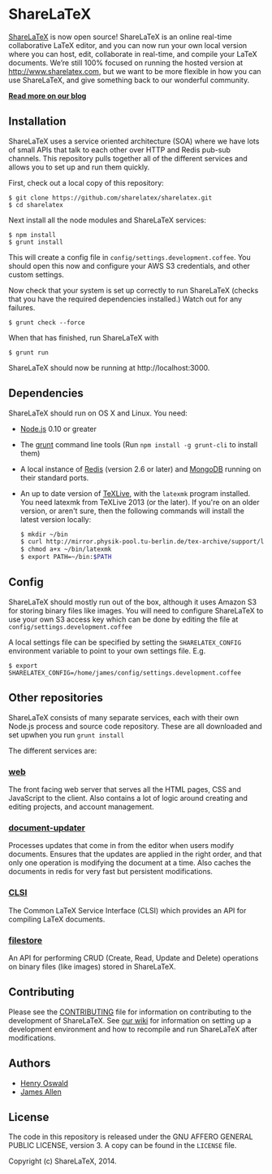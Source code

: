 ShareLaTeX
==========

[ShareLaTeX](https://www.sharelatex.com) is now open source! ShareLaTeX is an online real-time collaborative LaTeX editor, and you can now run your own local version where you can host, edit, collaborate in real-time, and compile your LaTeX documents. We’re still 100% focused on running the hosted version at http://www.sharelatex.com, but we want to be more flexible in how you can use ShareLaTeX, and give something back to our wonderful community.

**[Read more on our blog](https://www.sharelatex.com/blog/2014/02/21/sharelatex-is-now-open-source.html#.UwcnsEJ_ugc)**

Installation
------------

ShareLaTeX uses a service oriented architecture (SOA) where we have lots of small
APIs that talk to each other over HTTP and Redis pub-sub channels. This repository
pulls together all of the different services and allows you to set up and run
them quickly.

First, check out a local copy of this repository:

	$ git clone https://github.com/sharelatex/sharelatex.git
	$ cd sharelatex

Next install all the node modules and ShareLaTeX services:

	$ npm install
	$ grunt install

This will create a config file in `config/settings.development.coffee`. You should open
this now and configure your AWS S3 credentials, and other custom settings.

Now check that your system is set up correctly to run ShareLaTeX (checks that you have
the required dependencies installed.) Watch out for any failures.

	$ grunt check --force

When that has finished, run ShareLaTeX with

	$ grunt run

ShareLaTeX should now be running at http://localhost:3000.

Dependencies
------------

ShareLaTeX should run on OS X and Linux. You need:

* [Node.js](http://nodejs.org/) 0.10 or greater
* The [grunt](http://gruntjs.com/) command line tools (Run `npm install -g grunt-cli` to install them)
* A local instance of [Redis](http://redis.io/) (version 2.6 or later) and [MongoDB](http://www.mongodb.org/) running on their standard ports.
* An up to date version of [TeXLive](https://www.tug.org/texlive/), with the `latexmk` program installed. You need latexmk from TeXLive 2013 (or the later). If you're on an older version, or aren't sure, then the following commands will install the latest version locally:

  ```bash
  $ mkdir ~/bin 
  $ curl http://mirror.physik-pool.tu-berlin.de/tex-archive/support/latexmk/latexmk.pl > ~/bin/latexmk
  $ chmod a+x ~/bin/latexmk
  $ export PATH=~/bin:$PATH
  ```

Config
------

ShareLaTeX should mostly run out of the box, although it uses Amazon S3 for storing binary
files like images. You will need to configure ShareLaTeX to use your own S3 access key
which can be done by editing the file at `config/settings.development.coffee`

A local settings file can be specified by setting the `SHARELATEX_CONFIG` environment variable
to point to your own settings file. E.g.

	$ export SHARELATEX_CONFIG=/home/james/config/settings.development.coffee

Other repositories
------------------

ShareLaTeX consists of many separate services, each with their own Node.js process
and source code repository. These are all downloaded and set upwhen you run
`grunt install`

The different services are:

### [web](https://github.com/sharelatex/web-sharelatex)

The front facing web server that serves all the HTML pages, CSS and JavaScript
to the client. Also contains a lot of logic around creating and editing
projects, and account management.

### [document-updater](https://github.com/sharelatex/document-updater-sharelatex)

Processes updates that come in from the editor when users modify documents. Ensures that
the updates are applied in the right order, and that only one operation is modifying
the document at a time. Also caches the documents in redis for very fast but persistent
modifications.

### [CLSI](https://github.com/sharelatex/clsi-sharelatex)

The Common LaTeX Service Interface (CLSI) which provides an API for compiling LaTeX 
documents.

### [filestore](https://github.com/sharelatex/filestore-sharelatex)

An API for performing CRUD (Create, Read, Update and Delete) operations on binary files
(like images) stored in ShareLaTeX.

Contributing
------------

Please see the [CONTRIBUTING](https://github.com/sharelatex/sharelatex/blob/master/CONTRIBUTING.md) file for information on contributing to the development of ShareLaTeX. See [our wiki](https://github.com/sharelatex/sharelatex/wiki/Developer-Guidelines) for information on setting up a development environment and how to recompile and run ShareLaTeX after modifications.

Authors
---

- [Henry Oswald](http://twitter.com/henryoswald)
- [James Allen](http://twitter.com/thejpallen)

License
----

The code in this repository is released under the GNU AFFERO GENERAL PUBLIC LICENSE, version 3. A copy can be found in the `LICENSE` file.

Copyright (c) ShareLaTeX, 2014.
